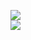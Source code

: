 [![](https://img.shields.io/badge/Made%20With-Github%20Spray-lightgrey.svg?style=for-the-badge&logo=github)](https://github.com/Annihil/github-spray#17207)  
[![](https://i.imgur.com/2DrTn0Z.gif)](https://github.com/Annihil/github-spray)